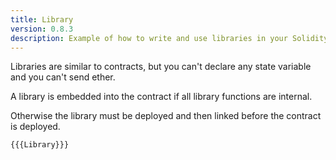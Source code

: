 ```yaml
---
title: Library
version: 0.8.3
description: Example of how to write and use libraries in your Solidity code
---
```


Libraries are similar to contracts, but you can't declare any state variable and
you can't send ether.

A library is embedded into the contract if all library functions are internal.

Otherwise the library must be deployed and then linked before the contract is deployed.

```solidity
{{{Library}}}
```
